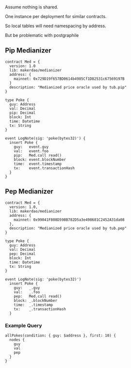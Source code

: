 Assume nothing is shared.

One instance per deployment for similar contracts.

So local tables will need namespacing by address.

But be problematic with postgraphile

## Pip Medianizer

```
contract Med = {
  version: 1.0
  lib: makerdao/medianizer
  address: {
    mainnet: 0x729D19f657BD0614b4985Cf1D82531c67569197B
  }
  description: "Medianized price oracle used by tub.pip"
}

type Poke {
  guy: Address
  val: Decimal
  pip: Decimal
  block: Int
  time: Datetime
  tx: String
}

event LogNote(sig: 'poke(bytes32)') {
  insert Poke {
    guy:   event.guy
    val:   event.foo
    pip:   Med.call read()
    block: event.blockNumber
    time:  event.timestamp
    tx:    event.transactionHash
  }
}
```

## Pep Medianizer

```
contract Med = {
  version: 1.0,
  lib: makerdao/medianizer
  address: {
    mainnet: 0x99041F808D598B782D5a3e498681C2452A31da08
  },
  description: "Medianized price oracle used by tub.pep"
}

type Poke {
  guy: Address
  val: Decimal
  pep: Decimal
  block: Int
  time: Datetime
  tx: String
}

event LogNote(sig: 'poke(bytes32)')
  insert Poke {
    guy:   _.guy
    val:   _.foo
    pep:   Med.call read()
    block: _.blockNumber
    time:  _.timestamp
    tx:    _.transactionHash
  }
```

### Example Query

```
allPokes(condition: { guy: $address }, first: 10) {
  nodes {
    guy
    val
    pep
  }
}
```
